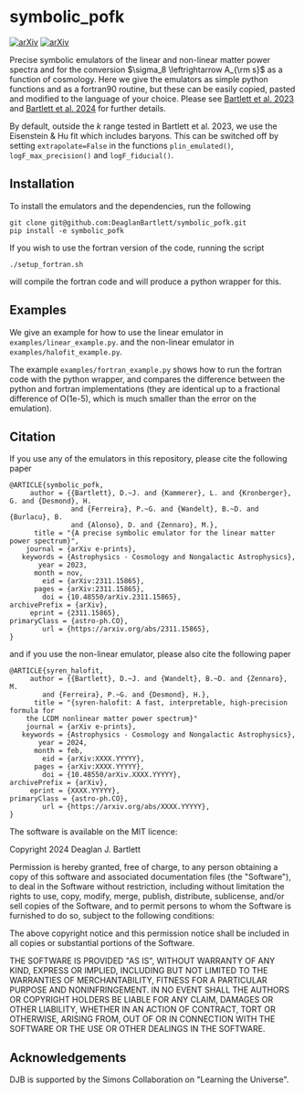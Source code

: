 # symbolic_pofk

[![arXiv](https://img.shields.io/badge/arXiv-2311.15865-b31b1b.svg)](https://arxiv.org/abs/2311.15865)
[![arXiv](https://img.shields.io/badge/arXiv-XXXX.YYYYY-b31b1b.svg)](https://arxiv.org/abs/XXXX.YYYYY)

Precise symbolic emulators of the linear and non-linear matter power spectra and for the conversion
$\sigma_8 \leftrightarrow A_{\rm s}$ as a function of cosmology.
Here we give the emulators as simple python functions and as a fortran90 routine, but these can be 
easily copied, pasted and modified to the language of your choice.
Please see [Bartlett et al. 2023](https://arxiv.org/abs/2311.15865) 
and [Bartlett et al. 2024](https://arxiv.org/abs/XXXX.YYYYY) 
for further details.

By default, outside the $k$ range tested in Bartlett et al. 2023, 
we use the Eisenstein & Hu fit which includes baryons. This can be switched off by setting
`extrapolate=False` in the functions `plin_emulated()`, `logF_max_precision()` and
`logF_fiducial()`. 


## Installation

To install the emulators and the dependencies, run the following

```
git clone git@github.com:DeaglanBartlett/symbolic_pofk.git
pip install -e symbolic_pofk
```

If you wish to use the fortran version of the code, running the script
```
./setup_fortran.sh
```
will compile the fortran code and will produce a python wrapper for this.

## Examples

We give an example for how to use the 
linear emulator in `examples/linear_example.py`.
and the non-linear emulator in `examples/halofit_example.py`.

The example `examples/fortran_example.py` shows how to run the
fortran code with the python wrapper, and compares the difference
between the python and fortran implementations
(they are identical up to a fractional difference of
O(1e-5), which is much smaller than the error on the emulation).

## Citation

If you use any of the emulators in this repository, please cite the following paper
```
@ARTICLE{symbolic_pofk,
     author = {{Bartlett}, D.~J. and {Kammerer}, L. and {Kronberger}, G. and {Desmond}, H.
               and {Ferreira}, P.~G. and {Wandelt}, B.~D. and {Burlacu}, B.
               and {Alonso}, D. and {Zennaro}, M.},
      title = "{A precise symbolic emulator for the linear matter power spectrum}",
    journal = {arXiv e-prints},
   keywords = {Astrophysics - Cosmology and Nongalactic Astrophysics},
       year = 2023,
      month = nov,
        eid = {arXiv:2311.15865},
      pages = {arXiv:2311.15865},
        doi = {10.48550/arXiv.2311.15865},
archivePrefix = {arXiv},
     eprint = {2311.15865},
primaryClass = {astro-ph.CO},
        url = {https://arxiv.org/abs/2311.15865},
}
```

and if you use the non-linear emulator, please also cite the following paper
```
@ARTICLE{syren_halofit,
     author = {{Bartlett}, D.~J. and {Wandelt}, B.~D. and {Zennaro}, M.
		and {Ferreira}, P.~G. and {Desmond}, H.},  
      title = "{syren-halofit: A fast, interpretable, high-precision formula for
	the LCDM nonlinear matter power spectrum}"
    journal = {arXiv e-prints},
   keywords = {Astrophysics - Cosmology and Nongalactic Astrophysics},
       year = 2024,
      month = feb,
        eid = {arXiv:XXXX.YYYYY},
      pages = {arXiv:XXXX.YYYYY},
        doi = {10.48550/arXiv.XXXX.YYYYY},
archivePrefix = {arXiv},
     eprint = {XXXX.YYYYY},
primaryClass = {astro-ph.CO},
        url = {https://arxiv.org/abs/XXXX.YYYYY},
}
```


The software is available on the MIT licence:

Copyright 2024 Deaglan J. Bartlett

Permission is hereby granted, free of charge, to any person obtaining a copy of this software and associated documentation files 
(the "Software"), to deal in the Software without restriction, including without limitation the rights to use, copy, modify, 
merge, publish, distribute, sublicense, and/or sell copies of the Software, and to permit persons to whom the Software is 
furnished to do so, subject to the following conditions:

The above copyright notice and this permission notice shall be included in all copies or substantial portions of the Software.

THE SOFTWARE IS PROVIDED "AS IS", WITHOUT WARRANTY OF ANY KIND, EXPRESS OR IMPLIED, INCLUDING BUT NOT LIMITED TO THE WARRANTIES OF 
MERCHANTABILITY, FITNESS FOR A PARTICULAR PURPOSE AND NONINFRINGEMENT. IN NO EVENT SHALL THE AUTHORS OR COPYRIGHT HOLDERS BE LIABLE 
FOR ANY CLAIM, DAMAGES OR OTHER LIABILITY, WHETHER IN AN ACTION OF CONTRACT, TORT OR OTHERWISE, ARISING FROM, OUT OF OR IN 
CONNECTION WITH THE SOFTWARE OR THE USE OR OTHER DEALINGS IN THE SOFTWARE.

## Acknowledgements

DJB is supported by the Simons Collaboration on "Learning the Universe".

